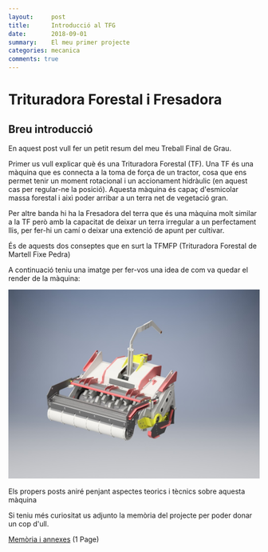 ```yaml
---
layout:     post
title:      Introducció al TFG
date:       2018-09-01
summary:    El meu primer projecte
categories: mecanica
comments: true
---
```

# Trituradora Forestal i Fresadora

## Breu introducció

En aquest post vull fer un petit resum del meu Treball Final de Grau.

Primer us vull explicar què és una Trituradora Forestal (TF). Una TF és una
màquina que es connecta a la toma de força de un tractor, cosa que ens permet tenir
un moment rotacional i un accionament hidràulic (en aquest cas per regular-ne la posició).
Aquesta màquina és capaç d'esmicolar massa forestal i aixì poder arribar a un terra net
de vegetació gran.

Per altre banda hi ha la Fresadora del terra que és una màquina molt similar a la TF però
amb la capacitat de deixar un terra irregular a un perfectament llis, per fer-hi un
camí o deixar una extenció de apunt per cultivar.

És de aquests dos conseptes que en surt la TFMFP (Trituradora Forestal de
Martell Fixe Pedra)

A continuació teniu una imatge per fer-vos una idea de com va quedar el render de la màquina:

![TFMFP180_GLOBAL_43](/images/primer_post/TFMFP180_GLOBAL_43.jpg)

Els propers posts aniré penjant aspectes teorics i tècnics sobre aquesta màquina

Si teniu més curiositat us adjunto la memòria del projecte per poder donar un cop d'ull.

[Memòria i annexes](/files/DOC_1_MEMÒRIA_I_ANNEXOS.pdf) (1 Page)